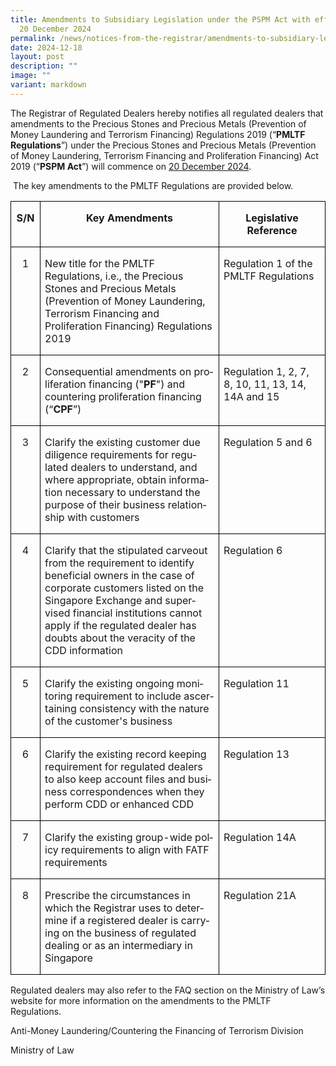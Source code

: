 ```yaml
---
title: Amendments to Subsidiary Legislation under the PSPM Act with effect from
  20 December 2024
permalink: /news/notices-from-the-registrar/amendments-to-subsidiary-legislation-20-dec-2024/
date: 2024-12-18
layout: post
description: ""
image: ""
variant: markdown
---
```

<p>The Registrar of Regulated Dealers hereby notifies all regulated dealers
that amendments to the Precious Stones and Precious Metals (Prevention
of Money Laundering and Terrorism Financing) Regulations 2019 (“<strong>PMLTF Regulations</strong>”)
under the Precious Stones and Precious Metals (Prevention of Money Laundering,
Terrorism Financing and Proliferation Financing) Act 2019 (“<strong>PSPM Act</strong>”)
will commence on <u>20 December 2024</u>.</p>
<p>&nbsp;The key amendments to the PMLTF Regulations are provided below.</p>
<p>

<table style="border-collapse:collapse;mso-yfti-tbllook:1184;mso-padding-alt:0cm 0cm 0cm 0cm" cellpadding="0" cellspacing="0" border="0" class="MsoNormalTable"><tbody><tr style="mso-yfti-irow:0;mso-yfti-firstrow:yes"><td style="width:29.2pt;border:solid windowtext 1.0pt;
  padding:0cm 5.4pt 0cm 5.4pt" valign="top" width="39"><p style="text-align:center" align="center" class="MsoNormal"><b><span style="mso-ansi-language:EN" lang="EN">S/N</span></b></p></td><td style="width:545.75pt;border:solid windowtext 1.0pt;
  border-left:none;padding:0cm 5.4pt 0cm 5.4pt" valign="top" width="728"><p style="text-align:center" align="center" class="MsoNormal"><b><span style="mso-ansi-language:EN" lang="EN">Key Amendments</span></b></p></td><td style="width:256.8pt;border:solid windowtext 1.0pt;
  border-left:none;padding:0cm 5.4pt 0cm 5.4pt" valign="top" width="342"><p style="text-align:center" align="center" class="MsoNormal"><b><span style="mso-ansi-language:EN" lang="EN">Legislative Reference</span></b></p></td></tr><tr style="mso-yfti-irow:1"><td style="width:29.2pt;border:solid windowtext 1.0pt;
  border-top:none;padding:0cm 5.4pt 0cm 5.4pt" valign="top" width="39"><p style="text-align:center" align="center" class="MsoNormal"><span style="mso-ansi-language:EN" lang="EN">1</span></p></td><td style="width:545.75pt;border-top:none;border-left:
  none;border-bottom:solid windowtext 1.0pt;border-right:solid windowtext 1.0pt;
  padding:0cm 5.4pt 0cm 5.4pt" valign="top" width="728"><p class="MsoNormal"><span style="mso-ansi-language:EN" lang="EN">New title for the PMLTF Regulations, i.e., the Precious Stones and Precious Metals (Prevention of Money Laundering, Terrorism Financing and Proliferation Financing) Regulations 2019</span></p></td><td style="width:256.8pt;border-top:none;border-left:
  none;border-bottom:solid windowtext 1.0pt;border-right:solid windowtext 1.0pt;
  padding:0cm 5.4pt 0cm 5.4pt" valign="top" width="342"><p class="MsoNormal"><span style="mso-ansi-language:EN" lang="EN">Regulation 1 of the PMLTF Regulations</span></p></td></tr><tr style="mso-yfti-irow:2"><td style="width:29.2pt;border:solid windowtext 1.0pt;
  border-top:none;padding:0cm 5.4pt 0cm 5.4pt" valign="top" width="39"><p style="text-align:center" align="center" class="MsoNormal"><span style="mso-ansi-language:EN" lang="EN">2</span></p></td><td style="width:545.75pt;border-top:none;border-left:
  none;border-bottom:solid windowtext 1.0pt;border-right:solid windowtext 1.0pt;
  padding:0cm 5.4pt 0cm 5.4pt" valign="top" width="728"><p class="MsoNormal"><span style="mso-ansi-language:EN" lang="EN">Consequential amendments on proliferation financing ("<b>PF</b>") and countering proliferation financing (“<b>CPF</b>”)</span></p></td><td style="width:256.8pt;border-top:none;border-left:
  none;border-bottom:solid windowtext 1.0pt;border-right:solid windowtext 1.0pt;
  padding:0cm 5.4pt 0cm 5.4pt" valign="top" width="342"><p class="MsoNormal"><span style="mso-ansi-language:EN" lang="EN">Regulation 1, 2, 7, 8, 10, 11, 13, 14, 14A and 15 </span></p></td></tr><tr style="mso-yfti-irow:3"><td style="width:29.2pt;border:solid windowtext 1.0pt;
  border-top:none;padding:0cm 5.4pt 0cm 5.4pt" valign="top" width="39"><p style="text-align:center" align="center" class="MsoNormal"><span style="mso-ansi-language:EN" lang="EN">3</span></p></td><td style="width:545.75pt;border-top:none;border-left:
  none;border-bottom:solid windowtext 1.0pt;border-right:solid windowtext 1.0pt;
  padding:0cm 5.4pt 0cm 5.4pt" valign="top" width="728"><p class="MsoNormal"><span style="mso-ansi-language:EN" lang="EN">Clarify the existing customer due diligence requirements for regulated dealers to understand, and where appropriate, obtain information necessary to understand the purpose of their business relationship with customers </span></p></td><td style="width:256.8pt;border-top:none;border-left:
  none;border-bottom:solid windowtext 1.0pt;border-right:solid windowtext 1.0pt;
  padding:0cm 5.4pt 0cm 5.4pt" valign="top" width="342"><p class="MsoNormal"><span style="mso-ansi-language:EN" lang="EN">Regulation 5 and 6 </span></p></td></tr><tr style="mso-yfti-irow:4"><td style="width:29.2pt;border:solid windowtext 1.0pt;
  border-top:none;padding:0cm 5.4pt 0cm 5.4pt" valign="top" width="39"><p style="text-align:center" align="center" class="MsoNormal"><span style="mso-ansi-language:EN" lang="EN">4</span></p></td><td style="width:545.75pt;border-top:none;border-left:
  none;border-bottom:solid windowtext 1.0pt;border-right:solid windowtext 1.0pt;
  padding:0cm 5.4pt 0cm 5.4pt" valign="top" width="728"><p class="MsoNormal"><span style="mso-ansi-language:EN" lang="EN">Clarify that the stipulated carveout from the requirement to identify beneficial owners in the case of corporate customers listed on the Singapore Exchange and supervised financial institutions cannot apply if the regulated dealer has doubts about the veracity of the CDD information </span></p></td><td style="width:256.8pt;border-top:none;border-left:
  none;border-bottom:solid windowtext 1.0pt;border-right:solid windowtext 1.0pt;
  padding:0cm 5.4pt 0cm 5.4pt" valign="top" width="342"><p class="MsoNormal"><span style="mso-ansi-language:EN" lang="EN">Regulation 6 </span></p></td></tr><tr style="mso-yfti-irow:5"><td style="width:29.2pt;border:solid windowtext 1.0pt;
  border-top:none;padding:0cm 5.4pt 0cm 5.4pt" valign="top" width="39"><p style="text-align:center" align="center" class="MsoNormal"><span style="mso-ansi-language:EN" lang="EN">5</span></p></td><td style="width:545.75pt;border-top:none;border-left:
  none;border-bottom:solid windowtext 1.0pt;border-right:solid windowtext 1.0pt;
  padding:0cm 5.4pt 0cm 5.4pt" valign="top" width="728"><p class="MsoNormal"><span style="mso-ansi-language:EN" lang="EN">Clarify the existing ongoing monitoring requirement to include ascertaining consistency with the nature of the customer's business </span></p></td><td style="width:256.8pt;border-top:none;border-left:
  none;border-bottom:solid windowtext 1.0pt;border-right:solid windowtext 1.0pt;
  padding:0cm 5.4pt 0cm 5.4pt" valign="top" width="342"><p class="MsoNormal"><span style="mso-ansi-language:EN" lang="EN">Regulation 11 </span></p></td></tr><tr style="mso-yfti-irow:6"><td style="width:29.2pt;border:solid windowtext 1.0pt;
  border-top:none;padding:0cm 5.4pt 0cm 5.4pt" valign="top" width="39"><p style="text-align:center" align="center" class="MsoNormal"><span style="mso-ansi-language:EN" lang="EN">6</span></p></td><td style="width:545.75pt;border-top:none;border-left:
  none;border-bottom:solid windowtext 1.0pt;border-right:solid windowtext 1.0pt;
  padding:0cm 5.4pt 0cm 5.4pt" valign="top" width="728"><p class="MsoNormal"><span style="mso-ansi-language:EN" lang="EN">Clarify the existing record keeping requirement for regulated dealers to also keep account files and business correspondences when they perform CDD or enhanced CDD </span></p></td><td style="width:256.8pt;border-top:none;border-left:
  none;border-bottom:solid windowtext 1.0pt;border-right:solid windowtext 1.0pt;
  padding:0cm 5.4pt 0cm 5.4pt" valign="top" width="342"><p class="MsoNormal"><span style="mso-ansi-language:EN" lang="EN">Regulation 13 </span></p></td></tr><tr style="mso-yfti-irow:7"><td style="width:29.2pt;border:solid windowtext 1.0pt;
  border-top:none;padding:0cm 5.4pt 0cm 5.4pt" valign="top" width="39"><p style="text-align:center" align="center" class="MsoNormal"><span style="mso-ansi-language:EN" lang="EN">7</span></p></td><td style="width:545.75pt;border-top:none;border-left:
  none;border-bottom:solid windowtext 1.0pt;border-right:solid windowtext 1.0pt;
  padding:0cm 5.4pt 0cm 5.4pt" valign="top" width="728"><p class="MsoNormal"><span style="mso-ansi-language:EN" lang="EN">Clarify the existing group-wide policy requirements to align with FATF requirements </span></p></td><td style="width:256.8pt;border-top:none;border-left:
  none;border-bottom:solid windowtext 1.0pt;border-right:solid windowtext 1.0pt;
  padding:0cm 5.4pt 0cm 5.4pt" valign="top" width="342"><p class="MsoNormal"><span style="mso-ansi-language:EN" lang="EN">Regulation 14A </span></p></td></tr><tr style="mso-yfti-irow:8"><td style="width:29.2pt;border:solid windowtext 1.0pt;
  border-top:none;padding:0cm 5.4pt 0cm 5.4pt" valign="top" width="39"><p style="text-align:center" align="center" class="MsoNormal"><span style="mso-ansi-language:EN" lang="EN">8</span></p></td><td style="width:545.75pt;border-top:none;border-left:
  none;border-bottom:solid windowtext 1.0pt;border-right:solid windowtext 1.0pt;
  padding:0cm 5.4pt 0cm 5.4pt" valign="top" width="728"><p class="MsoNormal"><span style="mso-ansi-language:EN" lang="EN">Prescribe the circumstances in which the Registrar uses to determine if a registered dealer is carrying on the business of regulated dealing or as an intermediary in Singapore </span></p></td><td style="width:256.8pt;border-top:none;border-left:
  none;border-bottom:solid windowtext 1.0pt;border-right:solid windowtext 1.0pt;
  padding:0cm 5.4pt 0cm 5.4pt" valign="top" width="342"><p class="MsoNormal"><span style="mso-ansi-language:EN" lang="EN">Regulation 21A <span style="mso-ansi-language:
  EN" lang="EN"></span></span></p></td></tr></tbody></table>	
	

</p><p>Regulated dealers may also refer to the FAQ section on the Ministry of
Law’s website for more information on the amendments to the PMLTF Regulations.&nbsp;</p>
<p>Anti-Money Laundering/Countering the Financing of Terrorism Division</p>
Ministry of Law